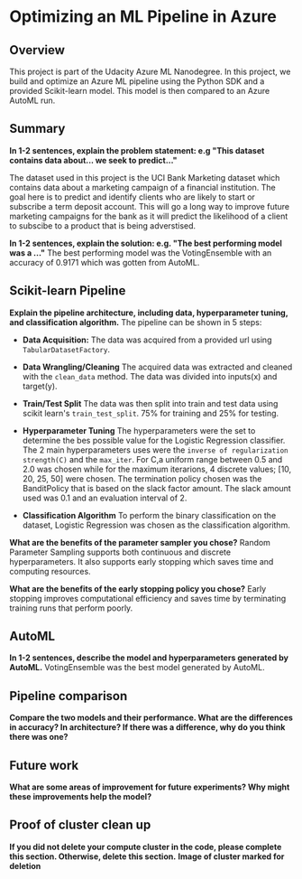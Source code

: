 # Optimizing an ML Pipeline in Azure

## Overview
This project is part of the Udacity Azure ML Nanodegree.
In this project, we build and optimize an Azure ML pipeline using the Python SDK and a provided Scikit-learn model.
This model is then compared to an Azure AutoML run.

## Summary
**In 1-2 sentences, explain the problem statement: e.g "This dataset contains data about... we seek to predict..."**

The dataset used in this project is the UCI Bank Marketing dataset which contains data about a marketing campaign of a financial institution. The goal here is to predict and identify clients who are likely to start or subscribe a term deposit account. This will go a long way to improve future marketing campaigns for the bank as it will predict the likelihood of a client to subscibe to a product that is being adverstised.

**In 1-2 sentences, explain the solution: e.g. "The best performing model was a ..."**
The best performing model was the VotingEnsemble with an accuracy of 0.9171 which was gotten from AutoML.

## Scikit-learn Pipeline
**Explain the pipeline architecture, including data, hyperparameter tuning, and classification algorithm.**
The pipeline can be shown in 5 steps:
- **Data Acquisition:**
The data was acquired from a provided url using `TabularDatasetFactory`. 

- **Data Wrangling/Cleaning**
The acquired data was extracted and cleaned with the `clean_data` method. The data was divided into inputs(x) and target(y).

- **Train/Test Split**
The data was then split into train and test data using scikit learn's `train_test_split`. 75% for training and 25% for testing.

- **Hyperparameter Tuning**
The hyperparameters were the set to determine the bes possible value for the Logistic Regression classifier. The 2 main hyperparameters uses were the `inverse of regularization strength(C)` and the `max_iter`.  For C,a uniform range between 0.5 and 2.0 was chosen while for the maximum iterarions, 4 discrete values; [10, 20, 25, 50] were chosen.
The termination policy chosen was the BanditPolicy that is based on the slack factor amount. The slack amount used was 0.1 and an evaluation interval of 2.

- **Classification Algorithm**
To perform the binary classification on the dataset, Logistic Regression was chosen as the classification algorithm.

**What are the benefits of the parameter sampler you chose?**
Random Parameter Sampling supports both continuous and discrete hyperparameters. It also supports early stopping which saves time and computing resources.

**What are the benefits of the early stopping policy you chose?**
Early stopping improves computational efficiency and saves time by terminating training runs that perform poorly.

## AutoML
**In 1-2 sentences, describe the model and hyperparameters generated by AutoML.**
VotingEnsemble was the best model generated by AutoML. 


## Pipeline comparison
**Compare the two models and their performance. What are the differences in accuracy? In architecture? If there was a difference, why do you think there was one?**

## Future work
**What are some areas of improvement for future experiments? Why might these improvements help the model?**

## Proof of cluster clean up
**If you did not delete your compute cluster in the code, please complete this section. Otherwise, delete this section.**
**Image of cluster marked for deletion**
